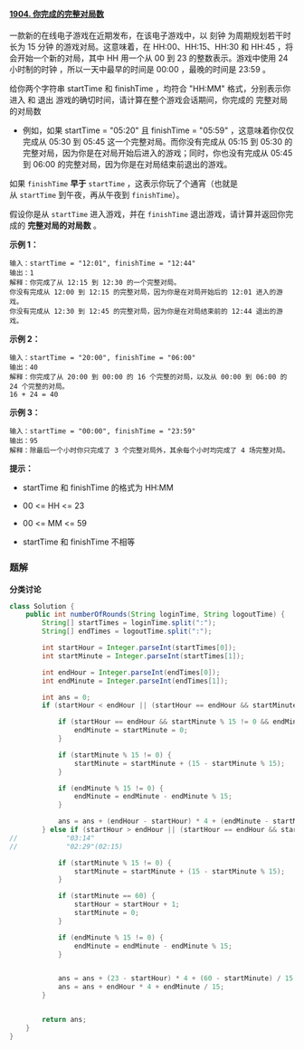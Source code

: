 #### [1904. 你完成的完整对局数](https://leetcode-cn.com/problems/the-number-of-full-rounds-you-have-played/)

一款新的在线电子游戏在近期发布，在该电子游戏中，以 刻钟 为周期规划若干时长为 15 分钟 的游戏对局。这意味着，在 HH:00、HH:15、HH:30 和 HH:45 ，将会开始一个新的对局，其中 HH 用一个从 00 到 23 的整数表示。游戏中使用 24 小时制的时钟 ，所以一天中最早的时间是 00:00 ，最晚的时间是 23:59 。

给你两个字符串 startTime 和 finishTime ，均符合 "HH:MM" 格式，分别表示你 进入 和 退出 游戏的确切时间，请计算在整个游戏会话期间，你完成的 完整对局的对局数 

* 例如，如果 startTime = "05:20" 且 finishTime = "05:59" ，这意味着你仅仅完成从 05:30 到 05:45 这一个完整对局。而你没有完成从 05:15 到 05:30 的完整对局，因为你是在对局开始后进入的游戏；同时，你也没有完成从 05:45 到 06:00 的完整对局，因为你是在对局结束前退出的游戏。

如果 `finishTime` **早于** `startTime` ，这表示你玩了个通宵（也就是从 `startTime` 到午夜，再从午夜到 `finishTime`）。

假设你是从 `startTime` 进入游戏，并在 `finishTime` 退出游戏，请计算并返回你完成的 **完整对局的对局数** 。

**示例 1：**

```shell
输入：startTime = "12:01", finishTime = "12:44"
输出：1
解释：你完成了从 12:15 到 12:30 的一个完整对局。
你没有完成从 12:00 到 12:15 的完整对局，因为你是在对局开始后的 12:01 进入的游戏。
你没有完成从 12:30 到 12:45 的完整对局，因为你是在对局结束前的 12:44 退出的游戏。
```

**示例 2：**

```shell
输入：startTime = "20:00", finishTime = "06:00"
输出：40
解释：你完成了从 20:00 到 00:00 的 16 个完整的对局，以及从 00:00 到 06:00 的 24 个完整的对局。
16 + 24 = 40
```

**示例 3：**

```shell
输入：startTime = "00:00", finishTime = "23:59"
输出：95
解释：除最后一个小时你只完成了 3 个完整对局外，其余每个小时均完成了 4 场完整对局。
```

**提示：**

* startTime 和 finishTime 的格式为 HH:MM

* 00 <= HH <= 23

* 00 <= MM <= 59

* startTime 和 finishTime 不相等

### 题解

**分类讨论**

```java
class Solution {
    public int numberOfRounds(String loginTime, String logoutTime) {
        String[] startTimes = loginTime.split(":");
        String[] endTimes = logoutTime.split(":");

        int startHour = Integer.parseInt(startTimes[0]);
        int startMinute = Integer.parseInt(startTimes[1]);

        int endHour = Integer.parseInt(endTimes[0]);
        int endMinute = Integer.parseInt(endTimes[1]);

        int ans = 0;
        if (startHour < endHour || (startHour == endHour && startMinute < endMinute)) {

            if (startHour == endHour && startMinute % 15 != 0 && endMinute % 15 != 0 && Math.abs(endMinute - startMinute) < 15) {
                endMinute = startMinute = 0;
            }

            if (startMinute % 15 != 0) {
                startMinute = startMinute + (15 - startMinute % 15);
            }

            if (endMinute % 15 != 0) {
                endMinute = endMinute - endMinute % 15;
            }

            ans = ans + (endHour - startHour) * 4 + (endMinute - startMinute) / 15;
        } else if (startHour > endHour || (startHour == endHour && startMinute > endMinute)) {
//            "03:14"
//            "02:29"(02:15)

            if (startMinute % 15 != 0) {
                startMinute = startMinute + (15 - startMinute % 15);
            }

            if (startMinute == 60) {
                startHour = startHour + 1;
                startMinute = 0;
            }

            if (endMinute % 15 != 0) {
                endMinute = endMinute - endMinute % 15;
            }


            ans = ans + (23 - startHour) * 4 + (60 - startMinute) / 15;
            ans = ans + endHour * 4 + endMinute / 15;
        }


        return ans;
    }
}
```
